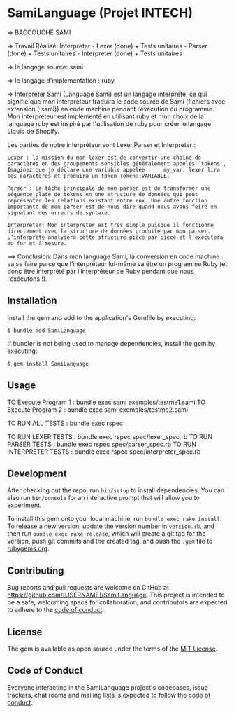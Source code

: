 # SamiLanguage (Projet INTECH)

=> BACCOUCHE SAMI

=> Travail Réalisé: Interpreter
    - Lexer (done) + Tests unitaires
    - Parser (done) + Tests unitaires
    - Interpreter (done) + Tests unitaires

=> le langage source: sami

=> le langage d'implémentation : ruby

=> Interpreter Sami (Language Sami) est un langage interprété, ce qui signifie que mon interpréteur traduira le code source de Sami (fichiers avec extension (.sami)) en code machine pendant l’exécution du programme. Mon interpréteur est implémenté en utilisant ruby et mon choix de la language ruby est inspiré par l'utilisation de ruby pour créer le langage Liquid de Shopify.

Les parties de notre interpréteur sont Lexer,Parser et Interpreter :

    Lexer : la mission du mon lexer est de convertir une chaîne de caractères en des groupements sensibles généralement appelés 'tokens', Imaginez que je déclare une variable appelée      my_var. lexer lira ces caractères et produira un token Token::VARIABLE.

    Parser : La tâche principale de mon parser est de transformer une séquence plate de tokens en une structure de données qui peut représenter les relations existant entre eux. Une autre fonction importante de mon parser est de nous dire quand nous avons foiré en signalant des erreurs de syntaxe.

    Interpreter: Mon interpreter est trés simple puisque il fonctionne directement avec la structure de données produite par mon parser. L’interprète analysera cette structure pièce par pièce et l’exécutera au fur et à mesure.

==> Conclusion: Dans mon language Sami, la conversion en code machine va se faire parce que l’interpréteur lui-même va être un programme Ruby (et donc être interprété par l’interpréteur de Ruby pendant que nous l’exécutons !).





## Installation

Install the gem and add to the application's Gemfile by executing:

    $ bundle add SamiLanguage

If bundler is not being used to manage dependencies, install the gem by executing:

    $ gem install SamiLanguage

## Usage

TO Execute Program 1 : bundle exec sami exemples/testme1.sami
TO Execute Program 2 : bundle exec sami exemples/testme2.sami


TO RUN ALL TESTS : bundle exec rspec

TO RUN LEXER TESTS : bundle exec rspec spec/lexer_spec.rb
TO RUN PARSER TESTS : bundle exec rspec spec/parser_spec.rb
TO RUN INTERPRETER TESTS : bundle exec rspec spec/interpreter_spec.rb



## Development

After checking out the repo, run `bin/setup` to install dependencies. You can also run `bin/console` for an interactive prompt that will allow you to experiment.

To install this gem onto your local machine, run `bundle exec rake install`. To release a new version, update the version number in `version.rb`, and then run `bundle exec rake release`, which will create a git tag for the version, push git commits and the created tag, and push the `.gem` file to [rubygems.org](https://rubygems.org).

## Contributing

Bug reports and pull requests are welcome on GitHub at https://github.com/[USERNAME]/SamiLanguage. This project is intended to be a safe, welcoming space for collaboration, and contributors are expected to adhere to the [code of conduct](https://github.com/[USERNAME]/SamiLanguage/blob/master/CODE_OF_CONDUCT.md).

## License

The gem is available as open source under the terms of the [MIT License](https://opensource.org/licenses/MIT).

## Code of Conduct

Everyone interacting in the SamiLanguage project's codebases, issue trackers, chat rooms and mailing lists is expected to follow the [code of conduct](https://github.com/[USERNAME]/SamiLanguage/blob/master/CODE_OF_CONDUCT.md).
